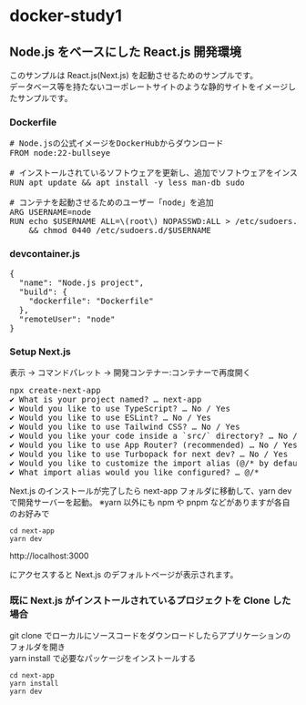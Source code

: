 # docker-study1

## Node.js をベースにした React.js 開発環境

このサンプルは React.js(Next.js) を起動させるためのサンプルです。  
データベース等を持たないコーポレートサイトのような静的サイトをイメージしたサンプルです。

### Dockerfile

<pre>
# Node.jsの公式イメージをDockerHubからダウンロード
FROM node:22-bullseye

# インストールされているソフトウェアを更新し、追加でソフトウェアをインストール
RUN apt update && apt install -y less man-db sudo

# コンテナを起動させるためのユーザー「node」を追加
ARG USERNAME=node
RUN echo $USERNAME ALL=\(root\) NOPASSWD:ALL > /etc/sudoers.d/$USERNAME \
    && chmod 0440 /etc/sudoers.d/$USERNAME
</pre>

### devcontainer.js

<pre>
{
  "name": "Node.js project",
  "build": {
    "dockerfile": "Dockerfile"
  },
  "remoteUser": "node"
}
</pre>

### Setup Next.js

表示 → コマンドパレット → 開発コンテナー:コンテナーで再度開く

<pre>
npx create-next-app
✔ What is your project named? … next-app
✔ Would you like to use TypeScript? … No / Yes
✔ Would you like to use ESLint? … No / Yes
✔ Would you like to use Tailwind CSS? … No / Yes
✔ Would you like your code inside a `src/` directory? … No / Yes
✔ Would you like to use App Router? (recommended) … No / Yes
✔ Would you like to use Turbopack for next dev? … No / Yes
✔ Would you like to customize the import alias (@/* by default)? … No / Yes
✔ What import alias would you like configured? … @/*
</pre>

Next.js のインストールが完了したら next-app フォルダに移動して、yarn dev で開発サーバーを起動。
※yarn 以外にも npm や pnpm などがありますが各自のお好みで

```
cd next-app
yarn dev
```

http://localhost:3000

にアクセスすると Next.js のデフォルトページが表示されます。

### 既に Next.js がインストールされているプロジェクトを Clone した場合

git clone でローカルにソースコードをダウンロードしたらアプリケーションのフォルダを開き  
yarn install で必要なパッケージをインストールする

```
cd next-app
yarn install
yarn dev
```
